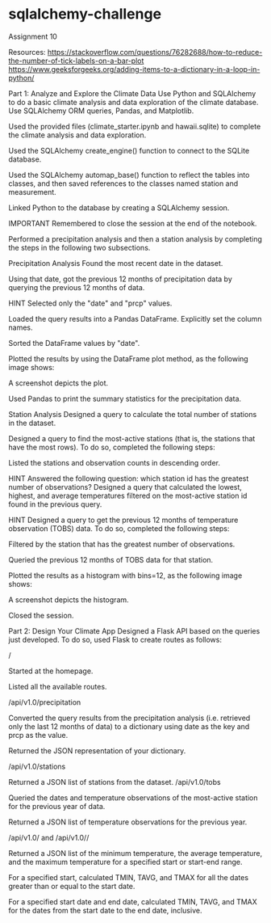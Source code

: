 # sqlalchemy-challenge
Assignment 10

Resources:
https://stackoverflow.com/questions/76282688/how-to-reduce-the-number-of-tick-labels-on-a-bar-plot
https://www.geeksforgeeks.org/adding-items-to-a-dictionary-in-a-loop-in-python/

Part 1: Analyze and Explore the Climate Data
Use Python and SQLAlchemy to do a basic climate analysis and data exploration of the climate database. Use SQLAlchemy ORM queries, Pandas, and Matplotlib.

Used the provided files (climate_starter.ipynb and hawaii.sqlite) to complete the climate analysis and data exploration.

Used the SQLAlchemy create_engine() function to connect to the SQLite database.

Used the SQLAlchemy automap_base() function to reflect the tables into classes, and then saved references to the classes named station and measurement.

Linked Python to the database by creating a SQLAlchemy session.

IMPORTANT
Remembered to close the session at the end of the notebook.

Performed a precipitation analysis and then a station analysis by completing the steps in the following two subsections.

Precipitation Analysis
Found the most recent date in the dataset.

Using that date, got the previous 12 months of precipitation data by querying the previous 12 months of data.

HINT
Selected only the "date" and "prcp" values.

Loaded the query results into a Pandas DataFrame. Explicitly set the column names.

Sorted the DataFrame values by "date".

Plotted the results by using the DataFrame plot method, as the following image shows:

A screenshot depicts the plot.

Used Pandas to print the summary statistics for the precipitation data.

Station Analysis
Designed a query to calculate the total number of stations in the dataset.

Designed a query to find the most-active stations (that is, the stations that have the most rows). To do so, completed the following steps:

Listed the stations and observation counts in descending order.

HINT
Answered the following question: which station id has the greatest number of observations?
Designed a query that calculated the lowest, highest, and average temperatures filtered on the most-active station id found in the previous query.

HINT
Designed a query to get the previous 12 months of temperature observation (TOBS) data. To do so, completed the following steps:

Filtered by the station that has the greatest number of observations.

Queried the previous 12 months of TOBS data for that station.

Plotted the results as a histogram with bins=12, as the following image shows:

A screenshot depicts the histogram.

Closed the session.

Part 2: Design Your Climate App
Designed a Flask API based on the queries just developed. To do so, used Flask to create routes as follows:

/

Started at the homepage.

Listed all the available routes.

/api/v1.0/precipitation

Converted the query results from the precipitation analysis (i.e. retrieved only the last 12 months of data) to a dictionary using date as the key and prcp as the value.

Returned the JSON representation of your dictionary.

/api/v1.0/stations

Returned a JSON list of stations from the dataset.
/api/v1.0/tobs

Queried the dates and temperature observations of the most-active station for the previous year of data.

Returned a JSON list of temperature observations for the previous year.

/api/v1.0/<start> and /api/v1.0/<start>/<end>

Returned a JSON list of the minimum temperature, the average temperature, and the maximum temperature for a specified start or start-end range.

For a specified start, calculated TMIN, TAVG, and TMAX for all the dates greater than or equal to the start date.

For a specified start date and end date, calculated TMIN, TAVG, and TMAX for the dates from the start date to the end date, inclusive.